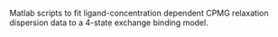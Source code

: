Matlab scripts to fit ligand-concentration dependent CPMG relaxation dispersion data to a 4-state exchange binding model.
